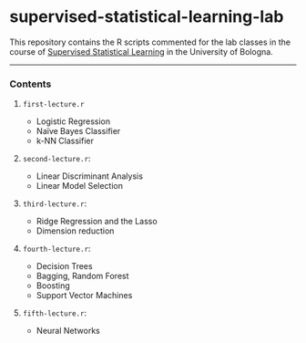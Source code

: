 # supervised-statistical-learning-lab
This repository contains the R scripts commented for the lab classes in the course of [Supervised Statistical Learning](https://www.unibo.it/en/teaching/course-unit-catalogue/course-unit/2021/454551) in the University of Bologna. 

------------------------------------------------------
### Contents

1. ```first-lecture.r```
    * Logistic Regression
    * Naïve Bayes Classifier
    * k-NN Classifier


2. ```second-lecture.r```:
    * Linear Discriminant Analysis
    * Linear Model Selection



3. ```third-lecture.r```:
    * Ridge Regression and the Lasso
    * Dimension reduction




4. ```fourth-lecture.r```:
    * Decision Trees
    * Bagging, Random Forest
    * Boosting
    * Support Vector Machines



5. ```fifth-lecture.r```:
    * Neural Networks
